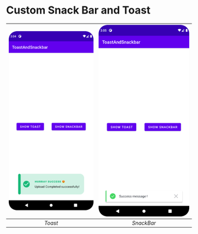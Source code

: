 # Custom Snack Bar and Toast
| <img src="/img/img_toast.png"/> | <img src="/img/img_snackbar.png"/> |
| :--: | :--: |    
| *Toast* | *SnackBar* | 


